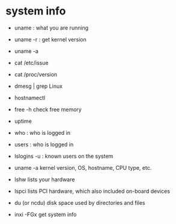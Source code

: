 # system info
- uname : what you are running
- uname -r : get kernel version
- uname -a
- cat /etc/issue
- cat /proc/version
- dmesg | grep Linux
- hostnamectl
- free -h
check free memory
- uptime
- who : who is logged in
- users : who is logged in
- lslogins -u : known users on the system

- uname -a
kernel version, OS, hostname, CPU type, etc.

- lshw
 lists your hardware

- lspci
lists PCI hardware, which also included on-board devices

- du
(or ncdu)
disk space used by directories and files




- inxi -FGx
get system info
